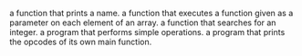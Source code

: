 a function that prints a name.
a function that executes a function given as a parameter on each element of an array.
a function that searches for an integer.
a program that performs simple operations.
a program that prints the opcodes of its own main function.
